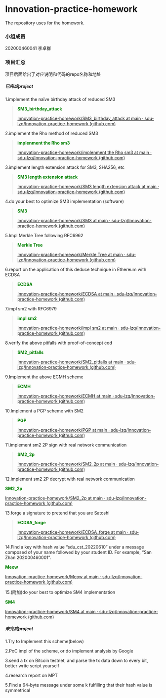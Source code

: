 # Innovation-practice-homework

The repository uses for the homework.

### 小组成员

202000460041 李卓群

### 项目汇总

项目后面给出了对应说明和代码的repo名称和地址

##### 已完成project

1.implement the naïve birthday attack of reduced SM3

> <font color=green>**SM3_birthday_attack**</font>
>
> [Innovation-practice-homework/SM3_birthday_attack at main · sdu-lzq/Innovation-practice-homework (github.com)](https://github.com/sdu-lzq/Innovation-practice-homework/tree/main/SM3_birthday_attack)

2.implement the Rho method of reduced SM3

><font color=green >**implenment the Rho sm3**</font>
>
>[Innovation-practice-homework/implenment the Rho sm3 at main · sdu-lzq/Innovation-practice-homework (github.com)](https://github.com/sdu-lzq/Innovation-practice-homework/tree/main/implenment_the_Rho_sm3)

3.implement length extension attack for SM3, SHA256, etc

><font color=green>**SM3 length extension attack**</font>
>
>[Innovation-practice-homework/SM3 length extension attack at main · sdu-lzq/Innovation-practice-homework (github.com)](https://github.com/sdu-lzq/Innovation-practice-homework/tree/main/SM3_length_extension_attack)

4.do your best to optimize SM3 implementation (software)

> <font color=green>**SM3**</font>
>
> [Innovation-practice-homework/SM3 at main · sdu-lzq/Innovation-practice-homework (github.com)](https://github.com/sdu-lzq/Innovation-practice-homework/tree/main/SM3)

5.Impl Merkle Tree following RFC6962

><font color=green>**Merkle Tree**</font>
>
>[Innovation-practice-homework/Merkle Tree at main · sdu-lzq/Innovation-practice-homework (github.com)](https://github.com/sdu-lzq/Innovation-practice-homework/tree/main/Merkle_Tree)

6.report on the application of this deduce technique in Ethereum with ECDSA

><font color=green>**ECDSA**</font>
>
>[Innovation-practice-homework/ECDSA at main · sdu-lzq/Innovation-practice-homework (github.com)](https://github.com/sdu-lzq/Innovation-practice-homework/tree/main/ECDSA)

7.impl sm2 with RFC6979

><font color=green>**impl sm2**</font>
>
>[Innovation-practice-homework/impl sm2 at main · sdu-lzq/Innovation-practice-homework (github.com)](https://github.com/sdu-lzq/Innovation-practice-homework/tree/main/impl_sm2)

8.verify the above pitfalls with proof-of-concept cod

> <font color =green>**SM2_pitfalls**</font>
>
> [Innovation-practice-homework/SM2_pitfalls at main · sdu-lzq/Innovation-practice-homework (github.com)](https://github.com/sdu-lzq/Innovation-practice-homework/tree/main/SM2_pitfalls)

9.Implement the above ECMH scheme

><font color =green>**ECMH**</font>
>
>[Innovation-practice-homework/ECMH at main · sdu-lzq/Innovation-practice-homework (github.com)](https://github.com/sdu-lzq/Innovation-practice-homework/tree/main/ECMH)

10.Implement a PGP scheme with SM2

> <font color=green>**PGP**</font>
>
> [Innovation-practice-homework/PGP at main · sdu-lzq/Innovation-practice-homework (github.com)](https://github.com/sdu-lzq/Innovation-practice-homework/tree/main/PGP)

11.implement sm2 2P sign with real network communication

> <font color=green>**SM2_2p**</font>
>
> [Innovation-practice-homework/SM2_2p at main · sdu-lzq/Innovation-practice-homework (github.com)](https://github.com/sdu-lzq/Innovation-practice-homework/tree/main/SM2_2p)

12.implement sm2 2P decrypt with real network communication

<font color=green>**SM2_2p**</font>

[Innovation-practice-homework/SM2_2p at main · sdu-lzq/Innovation-practice-homework (github.com)](https://github.com/sdu-lzq/Innovation-practice-homework/tree/main/SM2_2p)

13.forge a signature to pretend that you are Satoshi

> <font color=green>**ECDSA_forge**</font>
>
> [Innovation-practice-homework/ECDSA_forge at main · sdu-lzq/Innovation-practice-homework (github.com)](https://github.com/sdu-lzq/Innovation-practice-homework/tree/main/ECDSA_forge)

14.Find a key with hash value “sdu_cst_20220610” under a message composed of your name followed by your student ID. For example, “San Zhan 202000460001”.

<font color=green>**Meow**</font>

[Innovation-practice-homework/Meow at main · sdu-lzq/Innovation-practice-homework (github.com)](https://github.com/sdu-lzq/Innovation-practice-homework/tree/main/Meow)

15.(附加)do your best to optimize SM4 implementation

<font color=green>**SM4**</font>

[Innovation-practice-homework/SM4 at main · sdu-lzq/Innovation-practice-homework (github.com)](https://github.com/sdu-lzq/Innovation-practice-homework/tree/main/SM4)

##### 未完成project

1.Try to Implement this scheme(below)

2.PoC impl of the scheme, or do implement analysis by Google

3.send a tx on Bitcoin testnet, and parse the tx data down to every bit, better write script yourself

4.research report on MPT

5.Find a 64-byte message under some k fulfilling that their hash value is symmetrical


